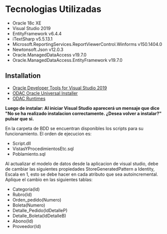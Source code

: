 # Tecnologias Utilizadas
- Oracle 18c XE
- Visual Studio 2019
- EntityFramework v6.4.4
- iTextSharp v5.5.13.1
- Microsoft.ReportingServices.ReportViewerControl.Winforms v150.1404.0
- Newtonsoft.Json v12.0.3
- Oracle.ManagedDataAccess v19.7.0
- Oracle.ManagedDataAccess.EntityFramework v19.7.0

## Installation
- [Oracle Developer Tools for Visual Studio 2019](https://www.oracle.com/database/technologies/dotnet-odtvsix-vs2019-downloads.html)
- [ODAC Oracle Universal Installer](https://www.oracle.com/database/technologies/dotnet-odacdev-downloads.html)
- [ODAC Runtimes](https://www.oracle.com/database/technologies/dotnet-odacdeploy-downloads.html)

**Luego de instalar: Al iniciar Visual Studio aparecerá un mensaje que dice "No se ha realizado instalacion correctamente. ¿Desea volver a instalar?" pulsar que si.**

En la carpeta de BDD se encuentran disponibles los scripts para su funcionamiento. El orden de ejecucion es: 
  - Script.dll
  - VistasYProcedimientosEtc.sql
  - Poblamiento.sql

Al actualizar el modelo de datos desde la aplicacion de visual studio, debe de cambiar las siguientes propiedades StoreGeneratedPattern a Identity,  Escala en 1, esto se debe hacer en cada atributo que sea autoincremental.
Aplique el cambio en las siguientes tablas:
- Categoria(Id)
- Rubro(Id) 
- Orden_pedido(Numero)
- Boleta(Numero)
- Detalle_Pedido(IdDetalleP)
- Detalle_Boleta(IdDetalleB)
- Abono(Id)
- Proveedor(Id)
